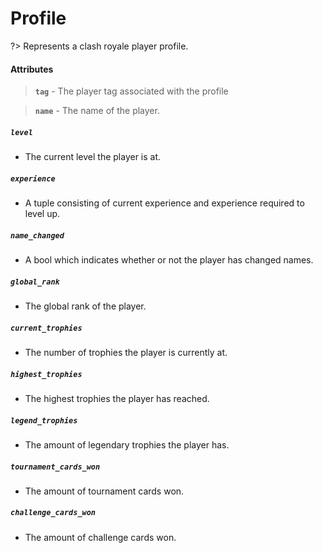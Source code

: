 # Profile
?> Represents a clash royale player profile.

#### Attributes

> **`tag`** - The player tag associated with the profile
  
> **`name`** - The name of the player.

##### **`level`**
  - The current level the player is at.

##### **`experience`**
  - A tuple consisting of current experience and experience required to level up.

##### **`name_changed`**
  - A bool which indicates whether or not the player has changed names.

##### **`global_rank`**
  - The global rank of the player.

##### **`current_trophies`**
  - The number of trophies the player is currently at.
  
##### **`highest_trophies`**
  - The highest trophies the player has reached.
  
##### **`legend_trophies`**
  - The amount of legendary trophies the player has.
  
##### **`tournament_cards_won`**
  - The amount of tournament cards won.

##### **`challenge_cards_won`**
  - The amount of challenge cards won.
